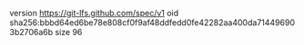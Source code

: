 version https://git-lfs.github.com/spec/v1
oid sha256:bbbd64ed6be78e808cf0f9af48ddfedd0fe42282aa400da714496903b2706a6b
size 96
